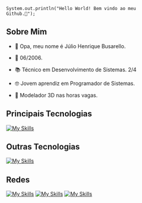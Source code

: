 <code>System.out.println("Hello World! Bem vindo ao meu Github.🤫");</code>

## Sobre Mim
- <p>👋 Opa, meu nome é Júlio Henrique Busarello.</p>
- <p>🎈 06/2006.</p>
- <p>📚 Técnico em Desenvolvimento de Sistemas. 2/4</p>
- <p>🤓 Jovem aprendiz em Programador de Sistemas.</p>
- <p>🚗 Modelador 3D nas horas vagas.</p>

## Principais Tecnologias
[![My Skills](https://skillicons.dev/icons?i=java,mysql&theme=dark)](https://skillicons.dev)

## Outras Tecnologias
[![My Skills](https://skillicons.dev/icons?i=lua,blender,ps,sketchup&theme=dark)](https://skillicons.dev)

## Redes
[![My Skills](https://skillicons.dev/icons?i=gmail&theme=dark)](<mailto:juliohenri.busarello@gmail.com>)
[![My Skills](https://skillicons.dev/icons?i=instagram&theme=dark)](https://www.instagram.com/julio_busarello/)
[![My Skills](https://skillicons.dev/icons?i=discord&theme=dark)](https://discord.com/channels/@me/541992039022329867)
